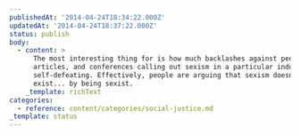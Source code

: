 ```yaml
---
publishedAt: '2014-04-24T18:34:22.000Z'
updatedAt: '2014-04-24T18:37:22.000Z'
status: publish
body:
  - content: >
      The most interesting thing for is how much backlashes against people,
      articles, and conferences calling out sexism in a particular industry is
      self-defeating. Effectively, people are arguing that sexism doesn't
      exist... by being sexist.
    _template: richText
categories:
  - reference: content/categories/social-justice.md
_template: status
---
```



